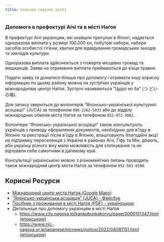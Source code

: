 ```yaml
---
title: evacuee.regions.aichi
---
```

### Допомога в префектурі Аічі та в місті Наґоя

  В префектурі Аічі українцям, які знайшли притулок в Японії,
  надається одноразова виплата у розмірі 100,000 єн, побутові
  набори, набори засобів особистої гігієни, квитки для відвідування
  громадських заходів та закладів культури.

  Одноразова виплата здійснюється з пожертв місцевих громад та
  мешканців. Заяви на отримання виплати приймаються до кінця травня.

  Подати заяву та дізнатися більше про допомогу і отримати іншу
  корисну інформацію по цьому району можна на зустрічах українців у
  міжнародному центрі Наґоя. Зустрічі називаються “Цудоі но ба” (つ
  どいの場).

  Для запису зверніться до волонтерів “Японсько-української
  культурної асоціації” (JUCA) за телефоном `090-2262-5933` або до
  відділу міжнародних обмінів міста Наґоя за телефоном `052-972-3062`.

  Волонтери “Японсько-української асоціації” також консультують
  українців з приводу оформлення документів, необхідних для в’їзду в
  Японію та реєстрації після в’їзду в Японію, влаштовують благодійні
  акції на підтримку переселенців з України в районах Аічі, Ґіфу та
  Міе, дбають, аби українці різного віку мали можливість для
  спілкування та не відчували себе самотніми в далекому краї.

  Консультації українською мовою з різноманітних питань проводить
  також міжнародний центр міста Наґоя за телефоном `052-581-0100`.

## Корисні Ресурси

  - [Міжнародний центр міста Наґоя (Google Maps)](https://goo.gl/maps/KaZqZ6GbUkB2)
  - [“Японсько-українська асоціація” (JUCA) - Фейсбук](https://www.facebook.com/npojuca)
  - [Посібник з проживання в місті Наґоя  (PDF) - українською](https://www.city.nagoya.jp/kankobunkakoryu/cmsfiles/contents/0000151/151347/guideukraine.pdf)
  - Детальніше про допомогу українцям в місті Наґоя
    - [https://www.city.nagoya.jp/kankobunkakoryu/page/0000151347.html (японською)](https://www.city.nagoya.jp/kankobunkakoryu/page/0000151347.html)
    - [https://www.nic-nagoya.or.jp/japanese/nicnews/notice/2022/04081151.html (японською)](https://www.nic-nagoya.or.jp/japanese/nicnews/notice/2022/04081151.html)
